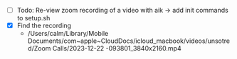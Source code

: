 - [ ]  Todo: Re-view zoom recording of a video with aik -> add init commands to setup.sh
- [x] Find the recording
  - /Users/calm/Library/Mobile Documents/com~apple~CloudDocs/icloud_macbook/videos/unsotred/Zoom Calls/2023-12-22 -093801_3840x2160.mp4
